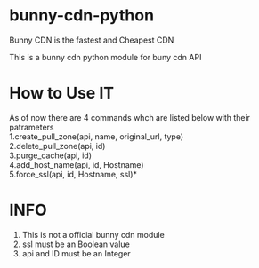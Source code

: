 # bunny-cdn-python 
Bunny CDN is the fastest and Cheapest CDN

This is a bunny cdn python module for buny cdn API 

# How to Use IT
As of now there are 4 commands whch are listed below with their patrameters
<br>
1.create_pull_zone(api, name, original_url, type)
<br>
2.delete_pull_zone(api, id)
<br>
3.purge_cache(api, id)
<br>
4.add_host_name(api, id, Hostname)
<br>
5.force_ssl(api, id, Hostname, ssl)* 

# INFO
1. This is not a official bunny cdn module
2. ssl must be an Boolean value
3. api and ID must be an Integer 


